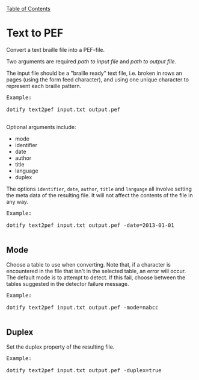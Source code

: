 [Table of Contents](toc.md)

# Text to PEF #
Convert a text braille file into a PEF-file.

Two arguments are required _path to input file_ and _path to output file_.

The input file should be a "braille ready" text file, i.e. broken in rows an pages (using the form feed character), and using one unique character to represent each braille pattern.

<pre>
Example:<br>
dotify text2pef input.txt output.pef<br>
</pre>

Optional arguments include:
  * mode
  * identifier
  * date
  * author
  * title
  * language
  * duplex

The options `identifier`, `date`, `author`, `title` and `language` all involve setting the meta data of the resulting file. It will not affect the contents of the file in any way.

<pre>
Example:<br>
dotify text2pef input.txt output.pef -date=2013-01-01<br>
</pre>

## Mode ##
Choose a table to use when converting. Note that, if a character is encountered in the file that isn't in the selected table, an error will occur. The default mode is to attempt to detect. If this fail, choose between the tables suggested in the detector failure message.

<pre>
Example:<br>
dotify text2pef input.txt output.pef -mode=nabcc<br>
</pre>

## Duplex ##
Set the duplex property of the resulting file.

<pre>
Example:<br>
dotify text2pef input.txt output.pef -duplex=true<br>
</pre>